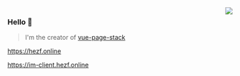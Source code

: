 <img align="right" src="https://github-readme-stats.vercel.app/api?username=hezhongfeng&show_icons=true&hide_title=true&theme=tokyonight" />

### Hello 👏

> I'm the creator of [vue-page-stack](https://github.com/hezhongfeng/vue-page-stack)

https://hezf.online

https://im-client.hezf.online
